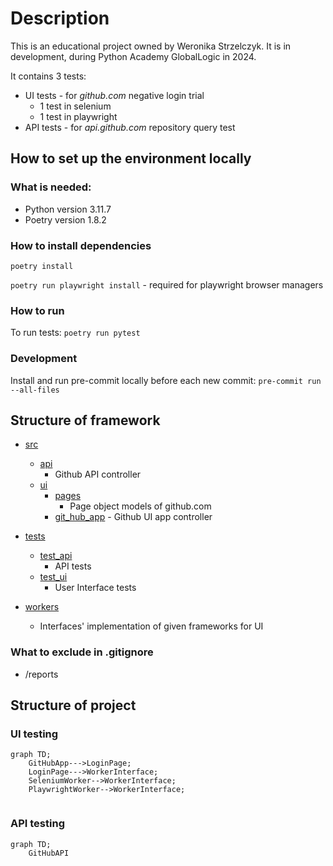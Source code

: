 # Description

This is an educational project owned by Weronika Strzelczyk. It is in development, during Python Academy GlobalLogic in 2024. 

It contains 3 tests:
* UI tests - for *github.com* negative login trial
    * 1 test in selenium 
    * 1 test in playwright 
* API tests - for *api.github.com* repository query test


## How to set up the environment locally

### What is needed:
- Python version 3.11.7
- Poetry version 1.8.2

### How to install dependencies

 `poetry install`

`poetry run playwright install` - required for playwright browser managers

### How to run
To run tests: `poetry run pytest`

### Development
Install and run pre-commit locally before each new commit: `pre-commit run --all-files`

## Structure of framework


* [src](./src)
    * [api](./src/api)
        * Github API controller
    * [ui](./src/ui)
        * [pages](./src/ui/pages)
            * Page object models of github.com
        * [git_hub_app](./src/ui/git_hub_app.py) - Github UI app controller
* [tests](./tests)
   * [test_api](./tests/test_api)
        * API tests 
   * [test_ui](./tests/test_ui)
        * User Interface tests
   
 
* [workers](./workers)
    * Interfaces' implementation of given frameworks for UI

### What to exclude in .gitignore
* /reports


## Structure of project
### UI testing
```mermaid
graph TD;
    GitHubApp--->LoginPage;
    LoginPage--->WorkerInterface;
    SeleniumWorker-->WorkerInterface;
    PlaywrightWorker-->WorkerInterface;
    
```


### API testing
```mermaid
graph TD;
    GitHubAPI
    
```

